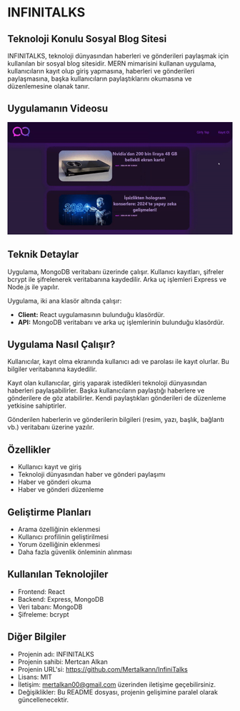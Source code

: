# INFINITALKS

## Teknoloji Konulu Sosyal Blog Sitesi

INFINITALKS, teknoloji dünyasından haberleri ve gönderileri paylaşmak için kullanılan bir sosyal blog sitesidir. MERN mimarisini kullanan uygulama, kullanıcıların kayıt olup giriş yapmasına, haberleri ve gönderileri paylaşmasına, başka kullanıcıların paylaştıklarını okumasına ve düzenlemesine olanak tanır.

## Uygulamanın Videosu
<p align="center">
  <img src="https://github.com/Mertalkann/InfiniTalks/blob/main/client/src/img/video.gif" alt="gif">
</p>

## Teknik Detaylar

Uygulama, MongoDB veritabanı üzerinde çalışır. Kullanıcı kayıtları, şifreler bcrypt ile şifrelenerek veritabanına kaydedilir. Arka uç işlemleri Express ve Node.js ile yapılır.

Uygulama, iki ana klasör altında çalışır:

* **Client:** React uygulamasının bulunduğu klasördür.
* **API:** MongoDB veritabanı ve arka uç işlemlerinin bulunduğu klasördür.

## Uygulama Nasıl Çalışır?

Kullanıcılar, kayıt olma ekranında kullanıcı adı ve parolası ile kayıt olurlar. Bu bilgiler veritabanına kaydedilir.

Kayıt olan kullanıcılar, giriş yaparak istedikleri teknoloji dünyasından haberleri paylaşabilirler. Başka kullanıcıların paylaştığı haberlere ve gönderilere de göz atabilirler. Kendi paylaştıkları gönderileri de düzenleme yetkisine sahiptirler.

Gönderilen haberlerin ve gönderilerin bilgileri (resim, yazı, başlık, bağlantı vb.) veritabanı üzerine yazılır.

## Özellikler

* Kullanıcı kayıt ve giriş
* Teknoloji dünyasından haber ve gönderi paylaşımı
* Haber ve gönderi okuma
* Haber ve gönderi düzenleme

## Geliştirme Planları

* Arama özelliğinin eklenmesi
* Kullanıcı profilinin geliştirilmesi
* Yorum özelliğinin eklenmesi
* Daha fazla güvenlik önleminin alınması

## Kullanılan Teknolojiler

* Frontend: React
* Backend: Express, MongoDB
* Veri tabanı: MongoDB
* Şifreleme: bcrypt

## Diğer Bilgiler

* Projenin adı: INFINITALKS
* Projenin sahibi: Mertcan Alkan
* Projenin URL'si: https://github.com/Mertalkann/InfiniTalks
* Lisans: MIT
* İletişim: mertalkan00@gmail.com üzerinden iletişime geçebilirsiniz.
* Değişiklikler: Bu README dosyası, projenin gelişimine paralel olarak güncellenecektir.
